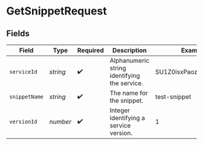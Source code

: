 # GetSnippetRequest


## Fields

| Field                                        | Type                                         | Required                                     | Description                                  | Example                                      |
| -------------------------------------------- | -------------------------------------------- | -------------------------------------------- | -------------------------------------------- | -------------------------------------------- |
| `serviceId`                                  | *string*                                     | :heavy_check_mark:                           | Alphanumeric string identifying the service. | SU1Z0isxPaozGVKXdv0eY                        |
| `snippetName`                                | *string*                                     | :heavy_check_mark:                           | The name for the snippet.                    | test-snippet                                 |
| `versionId`                                  | *number*                                     | :heavy_check_mark:                           | Integer identifying a service version.       | 1                                            |